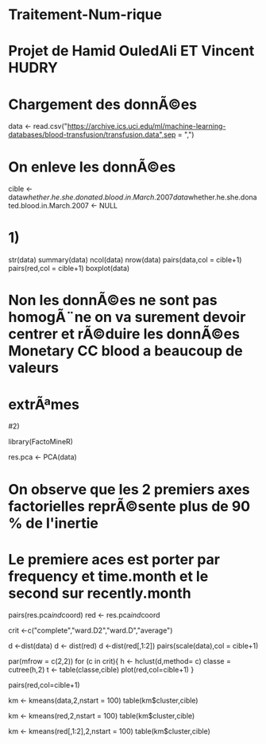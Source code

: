 # Traitement-Num-rique
# Projet de Hamid OuledAli ET Vincent HUDRY

# Chargement des donnÃ©es

data <- read.csv("https://archive.ics.uci.edu/ml/machine-learning-databases/blood-transfusion/transfusion.data",sep = ",")

# On enleve les donnÃ©es

cible <- data$whether.he.she.donated.blood.in.March.2007
data$whether.he.she.donated.blood.in.March.2007 <- NULL

# 1)

str(data)
summary(data)
ncol(data)
nrow(data)
pairs(data,col = cible+1)
pairs(red,col = cible+1)
boxplot(data)


# Non les donnÃ©es ne sont pas homogÃ¨ne on va surement devoir centrer et rÃ©duire les donnÃ©es Monetary CC blood a beaucoup de valeurs 
# extrÃªmes

#2)

library(FactoMineR)

res.pca <- PCA(data)

# On observe que les 2 premiers axes factorielles reprÃ©sente plus de 90 % de l'inertie
# Le premiere aces est porter par frequency et time.month et le second sur recently.month

pairs(res.pca$ind$coord)
red <- res.pca$ind$coord

crit <-c("complete","ward.D2","ward.D","average")

d <-dist(data)
d <- dist(red)
d <-dist(red[,1:2])
pairs(scale(data),col = cible+1)

par(mfrow = c(2,2))
for (c in crit){
  h <- hclust(d,method= c)
  classe = cutree(h,2)
  t <- table(classe,cible)
  plot(red,col=cible+1)
}

pairs(red,col=cible+1)

km <- kmeans(data,2,nstart = 100)
table(km$cluster,cible)

km <- kmeans(red,2,nstart = 100)
table(km$cluster,cible)

km <- kmeans(red[,1:2],2,nstart = 100)
table(km$cluster,cible)

